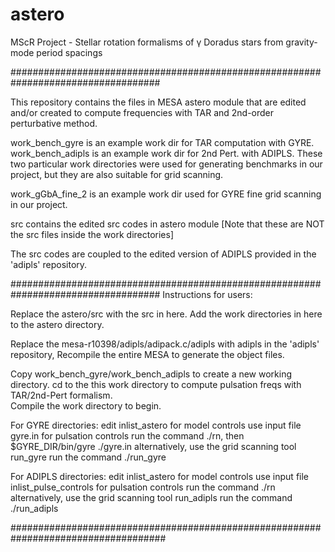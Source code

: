 # astero

MScR Project - Stellar rotation formalisms of γ Doradus stars from gravity-mode period spacings

###################################################################################

This repository contains the files in MESA astero module that are edited and/or created to compute 
frequencies with TAR and 2nd-order perturbative method. 

work_bench_gyre is an example work dir for TAR computation with GYRE.
work_bench_adipls is an example work dir for 2nd Pert. with ADIPLS.
These two particular work directories were used for generating benchmarks in our project, but they 
are also suitable for grid scanning. 

work_gGbA_fine_2 is an example work dir used for GYRE fine grid scanning in our project.

src contains the edited src codes in astero module
[Note that these are NOT the src files inside the work directories]

The src codes are coupled to the edited version of ADIPLS provided in the 'adipls' repository. 


###################################################################################
Instructions for users:

Replace the astero/src with the src in here.
Add the work directories in here to the astero directory.

Replace the mesa-r10398/adipls/adipack.c/adipls with adipls in the 'adipls' repository, 
Recompile the entire MESA to generate the object files.

Copy work_bench_gyre/work_bench_adipls to create a new working directory. cd to the this 
work directory to compute pulsation freqs with TAR/2nd-Pert formalism.  
Compile the work directory to begin. 

For GYRE directories:
edit inlist_astero for model controls
use input file gyre.in for pulsation controls
run the command ./rn, then $GYRE_DIR/bin/gyre ./gyre.in 
alternatively, use the grid scanning tool run_gyre 
run the command ./run_gyre 

For ADIPLS directories:
edit inlist_astero for model controls
use input file inlist_pulse_controls for pulsation controls
run the command ./rn
alternatively, use the grid scanning tool run_adipls 
run the command ./run_adipls 

####################################################################################









